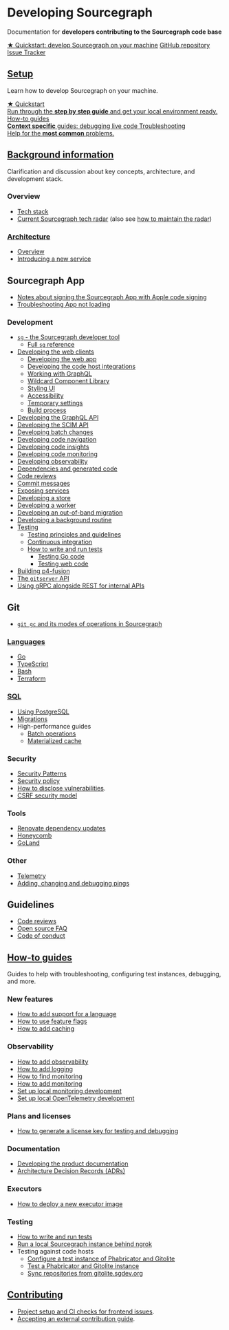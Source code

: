 # Developing Sourcegraph

<style>
.markdown-body h2 {
  margin-top: 2em;
}
.markdown-body ul {
  list-style:none;
  padding-left: 1em;
}
.markdown-body ul li {
  margin: 0.5em 0;
}
.markdown-body ul li:before {
  content: '';
  display: inline-block;
  height: 1.2em;
  width: 1em;
  background-size: contain;
  background-repeat: no-repeat;
  background-image: url(../batch_changes/file-icon.svg);
  margin-right: 0.5em;
  margin-bottom: -0.29em;
}
body.theme-dark .markdown-body ul li:before {
  filter: invert(50%);
}
</style>

<p class="subtitle">Documentation for <b>developers contributing to the Sourcegraph code base</b></p>

<div class="cta-group">
<a class="btn btn-primary" href="setup/quickstart">★ Quickstart: develop Sourcegraph on your machine</a>
<a class="btn" href="https://github.com/sourcegraph/sourcegraph">GitHub repository</a>
<a class="btn" href="https://github.com/sourcegraph/sourcegraph/issues">Issue Tracker</a>
</div>

## [Setup](setup/index.md)

<p class="subtitle">Learn how to develop Sourcegraph on your machine.</p>

<div class="getting-started">
  <a href="setup/quickstart" class="btn" alt="Run through the Quickstart guide">
   <span>★ Quickstart</span>
   </br>
   Run through the <b>step by step guide</b> and get your local environment ready.
  </a>

  <a href="../dev/how-to" class="btn" alt="How-to guides">
   <span>How-to guides</span>
   </br>
  <b>Context specific</b> guides: debugging live code
  </a>

  <a href="setup/troubleshooting" class="btn" alt="Troubleshooting">
   <span>Troubleshooting</span>
   </br>
  Help for the <b>most common</b> problems.
  </a>
</div>

## [Background information](background-information/index.md)

Clarification and discussion about key concepts, architecture, and development stack.

### Overview

- [Tech stack](background-information/tech_stack.md)
- [Current Sourcegraph tech radar](https://radar.thoughtworks.com/?sheetId=https%3A%2F%2Fraw.githubusercontent.com%2Fsourcegraph%2Fsourcegraph%2Fmain%2Fdoc%2Fdev%2Fradar%2Ftech-radar.csv) (also see [how to maintain the radar](how-to/maintain-tech-radar.md))

### [Architecture](background-information/architecture/index.md)

- [Overview](background-information/architecture/index.md)
- [Introducing a new service](background-information/architecture/introducing_a_new_service.md)

## Sourcegraph App

- [Notes about signing the Sourcegraph App with Apple code signing](background-information/app/codesigning.md)
- [Troubleshooting App not loading](background-information/app/troubleshooting.md)

### Development

- [`sg` - the Sourcegraph developer tool](background-information/sg/index.md)
  - [Full `sg` reference](background-information/sg/reference.md)
- [Developing the web clients](background-information/web/index.md)
  - [Developing the web app](background-information/web/web_app.md)
  - [Developing the code host integrations](background-information/web/code_host_integrations.md)
  - [Working with GraphQL](background-information/web/graphql.md)
  - [Wildcard Component Library](background-information/web/wildcard.md)
  - [Styling UI](background-information/web/styling.md)
  - [Accessibility](background-information/web/accessibility.md)
  - [Temporary settings](background-information/web/temporary_settings.md)
  - [Build process](background-information/web/build.md)
- [Developing the GraphQL API](background-information/graphql_api.md)
- [Developing the SCIM API](background-information/scim_api.md)
- [Developing batch changes](background-information/batch_changes/index.md)
- [Developing code navigation](background-information/codeintel/index.md)
- [Developing code insights](background-information/insights/index.md)
- [Developing code monitoring](background-information/codemonitoring/index.md)
- [Developing observability](background-information/observability/index.md)
- [Dependencies and generated code](background-information/dependencies_and_codegen.md)
- [Code reviews](background-information/pull_request_reviews.md)
- [Commit messages](background-information/commit_messages.md)
- [Exposing services](background-information/exposing-services.md)
- [Developing a store](background-information/basestore.md)
- [Developing a worker](background-information/workers.md)
- [Developing an out-of-band migration](background-information/oobmigrations.md)
- [Developing a background routine](background-information/backgroundroutine.md)
- [Testing](#testing)
  - [Testing principles and guidelines](background-information/testing_principles.md)
  - [Continuous integration](background-information/ci/index.md)
  - [How to write and run tests](how-to/testing.md)
    - [Testing Go code](background-information/languages/testing_go_code.md)
    - [Testing web code](background-information/testing_web_code.md)
- [Building p4-fusion](background-information/build_p4_fusion.md)
- [The `gitserver` API](background-information/gitserver-api.md)
- [Using gRPC alongside REST for internal APIs](background-information/gRPC_internal_api.md)

## Git

- [`git gc` and its modes of operations in Sourcegraph](background-information/git_gc.md)

### [Languages](background-information/languages/index.md)

- [Go](background-information/languages/go.md)
- [TypeScript](background-information/languages/typescript.md)
- [Bash](background-information/languages/bash.md)
- [Terraform](background-information/languages/terraform.md)

### [SQL](background-information/sql/index.md)

- [Using PostgreSQL](background-information/postgresql.md)
- [Migrations](background-information/sql/migrations.md)
- High-performance guides
  - [Batch operations](background-information/sql/batch_operations.md)
  - [Materialized cache](background-information/sql/materialized_cache.md)

### Security

- [Security Patterns](background-information/security_patterns.md)
- [Security policy](https://about.sourcegraph.com/security/)
- [How to disclose vulnerabilities](https://about.sourcegraph.com/handbook/engineering/security/reporting-vulnerabilities).
- [CSRF security model](security/csrf_security_model.md)

### Tools

- [Renovate dependency updates](background-information/renovate.md)
- [Honeycomb](background-information/honeycomb.md)
- [GoLand](background-information/goland.md)

### Other

- [Telemetry](background-information/telemetry.md)
- [Adding, changing and debugging pings](background-information/adding_ping_data.md)

## Guidelines

- [Code reviews](background-information/pull_request_reviews.md)
- [Open source FAQ](https://about.sourcegraph.com/community/faq)
- [Code of conduct](https://about.sourcegraph.com/community/code_of_conduct)

## [How-to guides](how-to/index.md)

Guides to help with troubleshooting, configuring test instances, debugging, and more.

### New features

- [How to add support for a language](how-to/add_support_for_a_language.md)
- [How to use feature flags](how-to/use_feature_flags.md)
- [How to add caching](how-to/add_caching.md)

### Observability

- [How to add observability](how-to/add_observability.md)
- [How to add logging](how-to/add_logging.md)
- [How to find monitoring](how-to/find_monitoring.md)
- [How to add monitoring](how-to/add_monitoring.md)
- [Set up local monitoring development](how-to/monitoring_local_dev.md)
- [Set up local OpenTelemetry development](how-to/opentelemetry_local_dev.md)

### Plans and licenses

- [How to generate a license key for testing and debugging](how-to/generate_license_key_for_testing.md)

### Documentation

- [Developing the product documentation](how-to/documentation_implementation.md)
- [Architecture Decision Records (ADRs)](adr/index.md)

### Executors

- [How to deploy a new executor image](how-to/deploy_executor_image.md)

### Testing

- [How to write and run tests](how-to/testing.md)
- [Run a local Sourcegraph instance behind ngrok](how-to/sourcegraph_ngrok.md)
- Testing against code hosts
  - [Configure a test instance of Phabricator and Gitolite](how-to/configure_phabricator_gitolite.md)
  - [Test a Phabricator and Gitolite instance](how-to/test_phabricator.md)
  - [Sync repositories from gitolite.sgdev.org](how-to/sync_repositories_from_gitolite_sgdev_org.md)

## [Contributing](./contributing/index.md)

- [Project setup and CI checks for frontend issues](./contributing/frontend_contribution.md).
- [Accepting an external contribution guide](./contributing/accepting_contribution.md).
